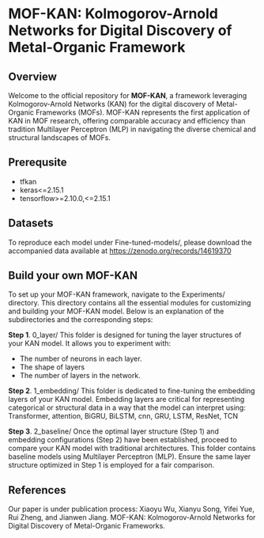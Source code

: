 # MOF-KAN: Kolmogorov-Arnold Networks for Digital Discovery of Metal-Organic Framework

## Overview
Welcome to the official repository for **MOF-KAN**, a framework leveraging Kolmogorov-Arnold Networks (KAN) for the digital discovery of Metal-Organic Frameworks (MOFs). 
MOF-KAN represents the first application of KAN in MOF research, offering comparable accuracy and efficiency than tradition Multilayer Perceptron (MLP) in navigating the diverse chemical and structural landscapes of MOFs. 

## Prerequsite
- tfkan
- keras<=2.15.1
- tensorflow>=2.10.0,<=2.15.1

## Datasets
To reproduce each model under Fine-tuned-models/, please download the accompanied data available at https://zenodo.org/records/14619370

## Build your own MOF-KAN
To set up your MOF-KAN framework, navigate to the Experiments/ directory. This directory contains all the essential modules for customizing and building your MOF-KAN model. Below is an explanation of the subdirectories and the corresponding steps:

**Step 1**. 0_layer/
This folder is designed for tuning the layer structures of your KAN model. It allows you to experiment with:
- The number of neurons in each layer.
- The shape of layers
- The number of layers in the network.

**Step 2**. 1_embedding/
This folder is dedicated to fine-tuning the embedding layers of your KAN model. Embedding layers are critical for representing categorical or structural data in a way that the model can interpret using:
Transformer, attention, BiGRU, BiLSTM, cnn, GRU, LSTM, ResNet, TCN

**Step 3**. 2_baseline/
Once the optimal layer structure (Step 1) and embedding configurations (Step 2) have been established, proceed to compare your KAN model with traditional architectures. This folder contains baseline models using Multilayer Perceptron (MLP). Ensure the same layer structure optimized in Step 1 is employed for a fair comparison.

## References
Our paper is under publication process: Xiaoyu Wu, Xianyu Song, Yifei Yue, Rui Zheng, and Jianwen Jiang. MOF-KAN: Kolmogorov-Arnold Networks for Digital Discovery of Metal-Organic Frameworks.
